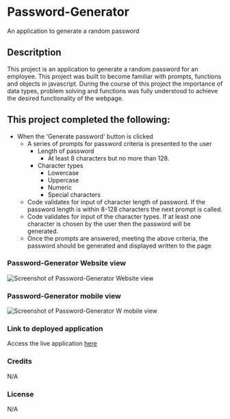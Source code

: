 # Password-Generator
An application to generate a random password

## Descritption
This project is an application to generate a random password for an employee. This project was built to become familiar with prompts, functions and objects in javascript. During the course of this project the importance of data types, problem solving and functions was fully understood to achieve the desired functionality of the webpage.

## This project completed the following:  
* When the 'Generate password' button is clicked
  * A series of prompts for password criteria is presented to the user
    * Length of password
      * At least 8 characters but no more than 128.
    * Character types
      * Lowercase
      * Uppercase
      * Numeric
      * Special characters 
  * Code validates for input of character length of password. If the password length is within 8-128 characters the next prompt is called.
  * Code validates for input of the character types. If at least one character is chosen by the user then the password will be generated.
  * Once the prompts are answered, meeting the above criteria, the password should be generated and displayed written to the page

### Password-Generator Website view
![Screenshot of Password-Generator Website view ](images/webpagecomputersize.png)


### Password-Generator mobile view
![Screenshot of Password-Generator W mobile view](images/webpagephonesize.png)

### Link to deployed application
Access the live application [here](https://jessi994.github.io/Password-Generator/)


### Credits

N/A

### License

N/A
